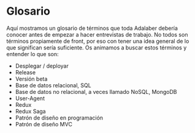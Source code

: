 # Glosario
Aquí mostramos un glosario de términos que toda Adalaber debería conocer antes de empezar a hacer entrevistas de trabajo. No todos son términos propiamente de front, por eso con tener una idea general de lo que significan sería suficiente. Os animamos a buscar estos términos y entender lo que son:

- Desplegar / deployar
- Release
- Versión beta
- Base de datos relacional, SQL
- Base de datos no relacional, a veces llamado NoSQL, MongoDB
- User-Agent
- Redux
- Redux Saga
- Patrón de diseño en programación
- Patrón de diseño MVC
